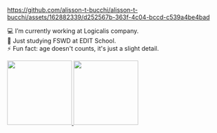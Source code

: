 
https://github.com/alisson-t-bucchi/alisson-t-bucchi/assets/162882339/d252567b-363f-4c04-bccd-c539a4be4bad

💻 I’m currently working at Logicalis company. <br>
📖 Just studying FSWD at EDIT School. <br>
⚡ Fun fact: age doesn't counts, it's just a slight detail.

<div>
<a href="https://beacons.ai/AliBucchi">
<img height="150em" src="https://github-readme-stats-sigma-five.vercel.app/api?username=alisson-bucchi&show_icons=true&theme=tokyonight&include_all_commits=true&count_private=true"/>
<img height="150em" src="https://github-readme-stats-sigma-five.vercel.app/api/top-langs/?username=alisson-bucchi&layout=compact&langs_count=20&theme=tokyonight"/>
</div>
